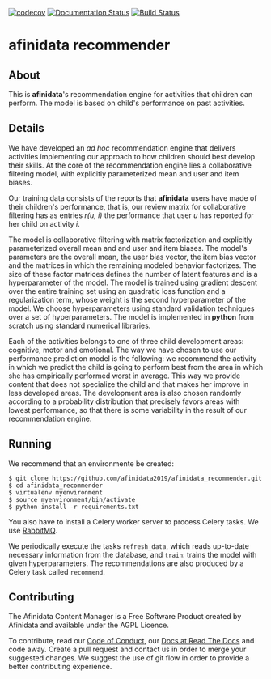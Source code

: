 [![codecov](https://codecov.io/gh/afinidata2019/afinidata_recommender/branch/master/graph/badge.svg)](https://codecov.io/gh/afinidata2019/afinidata_recommender)
[![Documentation Status](https://readthedocs.org/projects/afinidata-recommender/badge/?version=latest)](https://afinidata-recommender.readthedocs.io/en/latest/?badge=latest)
[![Build Status](https://travis-ci.com/afinidata2019/afinidata_recommender.svg?branch=master)](https://travis-ci.com/afinidata2019/afinidata_recommender)

# **afinidata** recommender

## About

This is **afinidata**'s recommendation engine for activities that children can perform. The model is based on child's performance on past activities.

## Details

We have developed an *ad hoc* recommendation engine that delivers activities implementing our approach to how children should best develop their skills. At the core of the recommendation engine lies a collaborative filtering model, with explicitly parameterized mean and user and item biases.

Our training data consists of the reports that **afinidata** users have made of their children's performance, that is, our review matrix for collaborative filtering has as entries *r(u, i)* the performance that user *u* has reported for her child on activity *i*.

The model is collaborative filtering with matrix factorization and explicitly parameterized overall mean and and user and item biases. The model's parameters are the overall mean, the user bias vector, the item bias vector and the matrices in which the remaining modeled behavior factorizes. The size of these factor matrices defines the number of latent features and is a hyperparameter of the model. The model is trained using gradient descent over the entire training set using an quadratic loss function and a regularization term, whose weight is the second hyperparameter of the model. We choose hyperparameters using standard validation techniques over a set of hyperparameters. The model is implemented in **python** from scratch using standard numerical libraries.

Each of the activities belongs to one of three child development areas: cognitive, motor and emotional. The way we have chosen to use our performance prediction model is the following: we recommend the activity in which we predict the child is going to perform best from the area in which she has empirically performed worst in average. This way we provide content that does not specialize the child and that makes her improve in less developed areas. The development area is also chosen randomly according to a probability distribution that precisely favors areas with lowest performance, so that there is some variability in the result of our recommendation engine.

## Running

We recommend that an environmente be created:

    $ git clone https://github.com/afinidata2019/afinidata_recommender.git
    $ cd afinidata_recommender
    $ virtualenv myenvironment
    $ source myenvironment/bin/activate
    $ python install -r requirements.txt
    
You also have to install a Celery worker server to process Celery tasks. We use [RabbitMQ](http://docs.celeryproject.org/en/latest/getting-started/brokers/rabbitmq.html#broker-rabbitmq).

We periodically execute the tasks `refresh_data`, which reads up-to-date necessary information from the database, and `train`: trains the model with given hyperparameters. The recommendations are also produced by a Celery task called `recommend`.
    


## Contributing

The Afinidata Content Manager is a Free Software Product created by Afinidata and available under the AGPL Licence. 

To contribute, read our [Code of Conduct](CODE_OF_CONDUCT.md), our [Docs at Read The Docs](https://afinidata-content-manager.readthedocs.io/en/latest/) and code away.
Create a pull request and contact us in order to merge your suggested changes. We suggest the use of git flow in order to provide a better contributing experience.






